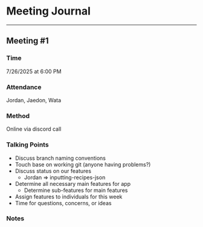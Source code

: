 # Meeting Journal 
___
## Meeting #1
### Time
7/26/2025 at 6:00 PM
### Attendance
Jordan, Jaedon, Wata 
### Method
Online via discord call
### Talking Points
* Discuss branch naming conventions
* Touch base on working git (anyone having problems?)
* Discuss status on our features 
  * Jordan => inputting-recipes-json
* Determine all necessary main features for app
  * Determine sub-features for main features
* Assign features to individuals for this week
* Time for questions, concerns, or ideas
### Notes
